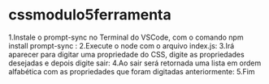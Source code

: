 # cssmodulo5ferramenta
1.Instale o prompt-sync no Terminal do VSCode, com o comando npm install prompt-sync :
2.Execute o node com o arquivo index.js:
3.Irá aparecer para digitar uma propriedade do CSS, digite as propriedades desejadas e depois digite sair:
4.Ao sair será retornada uma lista em ordem alfabética com as propriedades que foram digitadas anteriormente:
5.Fim
